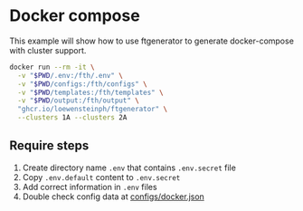 # Docker compose

This example will show how to use ftgenerator to generate docker-compose with cluster support.

```bash
docker run --rm -it \
  -v "$PWD/.env:/fth/.env" \
  -v "$PWD/configs:/fth/configs" \
  -v "$PWD/templates:/fth/templates" \
  -v "$PWD/output:/fth/output" \
  "ghcr.io/loewensteinph/ftgenerator" \
  --clusters 1A --clusters 2A
```

## Require steps

1. Create directory name `.env` that contains `.env.secret` file
2. Copy `.env.default` content to `.env.secret`
3. Add correct information in `.env` files
4. Double check config data at [configs/docker.json](./configs/docker.json)
